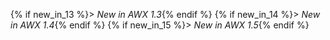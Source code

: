 {% if new_in_13 %}> _New in AWX 1.3_{% endif %}
{% if new_in_14 %}> _New in AWX 1.4_{% endif %}
{% if new_in_15 %}> _New in AWX 1.5_{% endif %}
